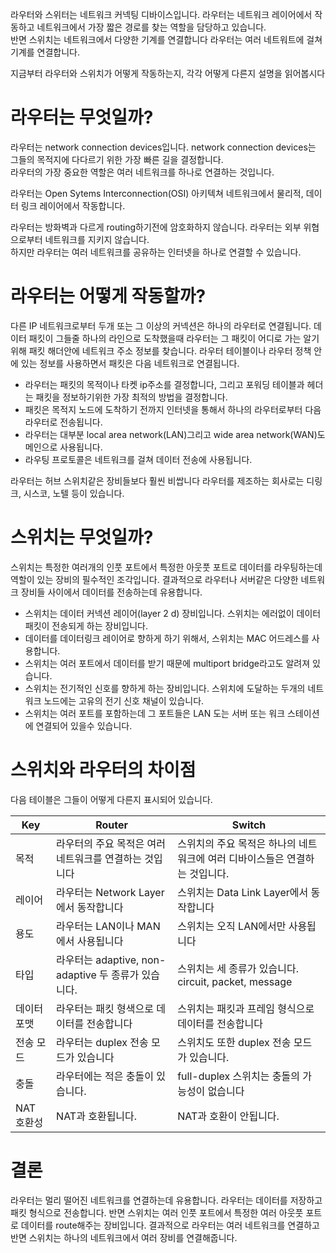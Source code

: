 라우터와 스위터는 네트워크 커넥팅 디바이스입니다. 라우터는 네트워크 레이어에서 작동하고 네트워크에서 가장 짧은 경로를 찾는 역할을 담당하고 있습니다.  
반면 스위치는 네트워크에서 다양한 기계를 연결합니다 라우터는 여러 네트워트에 걸쳐 기계를 연결합니다.  


지금부터 라우터와 스위치가 어떻게 작동하는지, 각각 어떻게 다른지 설명을 읽어봅시다

  
# 라우터는 무엇일까?
라우터는 network connection devices입니다. network connection devices는 그들의 목적지에 다다르기 위한 가장 빠른 길을 결정합니다.  
라우터의 가장 중요한 역할은 여러 네트워크를 하나로 연결하는 것입니다.  

라우터는 Open Sytems Interconnection(OSI) 아키텍쳐 네트워크에서 물리적, 데이터 링크 레이어에서 작동합니다.  

라우터는 방화벽과 다르게 routing하기전에 암호화하지 않습니다. 라우터는 외부 위협으로부터 네트워크를 지키지 않습니다.  
하지만 라우터는 여러 네트워크를 공유하는 인터넷을 하나로 연결할 수 있습니다.  


# 라우터는 어떻게 작동할까?
다른 IP 네트워크로부터 두개 또는 그 이상의 커넥션은 하나의 라우터로 연결됩니다. 데이터 패킷이 그들줄 하나의 라인으로 도착했을때
라우터는 그 패킷이 어디로 가는 알기 위해 패킷 해더안에 네트워크 주소 정보를 찾습니다. 라우터 테이블이나 라우터 정책 안에 있는 정보를 사용하면서 패킷은 다음 네트워크로 연결됩니다.  

- 라우터는 패킷의 목적이나 타켓 ip주소를 결정합니다, 그리고 포워딩 테이블과 헤더는 패킷을 정보하기위한 가장 최적의 방법을 결정합니다.  
- 패킷은 목적지 노드에 도착하기 전까지 인터넷을 통해서 하나의 라우터로부터 다음 라우터로 전송됩니다.  
- 라우터는 대부분 local area network(LAN)그리고 wide area network(WAN)도메인으로 사용됩니다.  
- 라우팅 프로토콜은 네트워크를 걸쳐 데이터 전송에 사용됩니다.  

라우터는 허브 스위치같은 장비들보다 훨씬 비쌉니다 라우터를 제조하는 회사로는 디링크, 시스코, 노텔 등이 있습니다.  


# 스위치는 무엇일까?  
스위치는 특정한 여러개의 인풋 포트에서 특정한 아웃풋 포트로 데이터를 라우팅하는데 역할이 있는 장비의 필수적인 조각입니다.
결과적으로 라우터나 서버같은 다양한 네트워크 장비들 사이에서 데이터를 전송하는데 유용합니다.  

- 스위치는 데이터 커넥션 레이어(layer 2 d) 장비입니다. 스위치는 에러없이 데이터패킷이 전송되게 하는 장비입니다.
- 데이터를 데이터링크 레이어로 향하게 하기 위해서, 스위치는 MAC 어드레스를 사용합니다.
- 스위치는 여러 포트에서 데이터를 받기 때문에 multiport bridge라고도 알려져 있습니다.
- 스위치는 전기적인 신호를 향하게 하는 장비입니다. 스위치에 도달하는 두개의 네트워크 노드에는 고유의 전기 신호 채널이 있습니다.
- 스위치는 여러 포트를 포함하는데 그 포트들은 LAN 도는 서버 또는 워크 스테이션에 연결되어 있을수 있습니다.

# 스위치와 라우터의 차이점
다음 테이블은 그들이 어떻게 다른지 표시되어 있습니다.

| Key | Router | Switch|
| ---|---|---|
| 목적 | 라우터의 주요 목적은 여러 네트워크를 연결하는 것입니다 | 스위치의 주요 목적은 하나의 네트워크에 여러 디바이스들은 연결하는 것입니다. |
| 레이어 | 라우터는 Network Layer에서 동작합니다 | 스위치는 Data Link Layer에서 동작합니다 |
| 용도 | 라우터는 LAN이나 MAN에서 사용됩니다 | 스위치는 오직 LAN에서만 사용됩니다 |
| 타입 | 라우터는 adaptive, non-adaptive 두 종류가 있습니다. | 스위치는 세 종류가 있습니다. circuit, packet, message |
| 데이터 포맷 | 라우터는 패킷 형색으로 데이터를 전송합니다 | 스위치는 패킷과 프레임 형식으로 데이터를 전송합니다 |
| 전송 모드 | 라우터는 duplex 전송 모드가 있습니다 | 스위치도 또한 duplex 전송 모드가 있습니다. |
| 충돌 | 라우터에는 적은 충돌이 있습니다. | full-duplex 스위치는 충돌의 가능성이 없습니다 |
| NAT 호환성 | NAT과 호환됩니다. | NAT과 호환이 안됩니다.|

# 결론  
라우터는 멀리 떨어진 네트워크를 연결하는데 유용합니다. 라우터는 데이터를 저장하고 패킷 형식으로 전송합니다. 반면 스위치는 여러 인풋 포트에서 특정한 여러 아웃풋 포트로 데이터를 route해주는 장비입니다. 결과적으로 라우터는 여러 네트워크를 연결하고 반면 스위치는 하나의 네트워크에서 여러 장비를 연결해줍니다.
